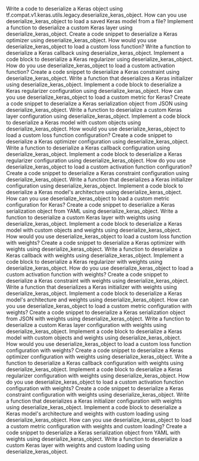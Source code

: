 Write a code to deserialize a Keras object using tf.compat.v1.keras.utils.legacy.deserialize_keras_object.
How can you use deserialize_keras_object to load a saved Keras model from a file?
Implement a function to deserialize a custom Keras layer using deserialize_keras_object.
Create a code snippet to deserialize a Keras optimizer using deserialize_keras_object.
How would you use deserialize_keras_object to load a custom loss function?
Write a function to deserialize a Keras callback using deserialize_keras_object.
Implement a code block to deserialize a Keras regularizer using deserialize_keras_object.
How do you use deserialize_keras_object to load a custom activation function?
Create a code snippet to deserialize a Keras constraint using deserialize_keras_object.
Write a function that deserializes a Keras initializer using deserialize_keras_object.
Implement a code block to deserialize a Keras regularizer configuration using deserialize_keras_object.
How can you use deserialize_keras_object to load a custom metric for Keras?
Create a code snippet to deserialize a Keras serialization object from JSON using deserialize_keras_object.
Write a function to deserialize a custom Keras layer configuration using deserialize_keras_object.
Implement a code block to deserialize a Keras model with custom objects using deserialize_keras_object.
How would you use deserialize_keras_object to load a custom loss function configuration?
Create a code snippet to deserialize a Keras optimizer configuration using deserialize_keras_object.
Write a function to deserialize a Keras callback configuration using deserialize_keras_object.
Implement a code block to deserialize a Keras regularizer configuration using deserialize_keras_object.
How do you use deserialize_keras_object to load a custom activation function configuration?
Create a code snippet to deserialize a Keras constraint configuration using deserialize_keras_object.
Write a function that deserializes a Keras initializer configuration using deserialize_keras_object.
Implement a code block to deserialize a Keras model's architecture using deserialize_keras_object.
How can you use deserialize_keras_object to load a custom metric configuration for Keras?
Create a code snippet to deserialize a Keras serialization object from YAML using deserialize_keras_object.
Write a function to deserialize a custom Keras layer with weights using deserialize_keras_object.
Implement a code block to deserialize a Keras model with custom objects and weights using deserialize_keras_object.
How would you use deserialize_keras_object to load a custom loss function with weights?
Create a code snippet to deserialize a Keras optimizer with weights using deserialize_keras_object.
Write a function to deserialize a Keras callback with weights using deserialize_keras_object.
Implement a code block to deserialize a Keras regularizer with weights using deserialize_keras_object.
How do you use deserialize_keras_object to load a custom activation function with weights?
Create a code snippet to deserialize a Keras constraint with weights using deserialize_keras_object.
Write a function that deserializes a Keras initializer with weights using deserialize_keras_object.
Implement a code block to deserialize a Keras model's architecture and weights using deserialize_keras_object.
How can you use deserialize_keras_object to load a custom metric configuration with weights?
Create a code snippet to deserialize a Keras serialization object from JSON with weights using deserialize_keras_object.
Write a function to deserialize a custom Keras layer configuration with weights using deserialize_keras_object.
Implement a code block to deserialize a Keras model with custom objects and weights using deserialize_keras_object.
How would you use deserialize_keras_object to load a custom loss function configuration with weights?
Create a code snippet to deserialize a Keras optimizer configuration with weights using deserialize_keras_object.
Write a function to deserialize a Keras callback configuration with weights using deserialize_keras_object.
Implement a code block to deserialize a Keras regularizer configuration with weights using deserialize_keras_object.
How do you use deserialize_keras_object to load a custom activation function configuration with weights?
Create a code snippet to deserialize a Keras constraint configuration with weights using deserialize_keras_object.
Write a function that deserializes a Keras initializer configuration with weights using deserialize_keras_object.
Implement a code block to deserialize a Keras model's architecture and weights with custom loading using deserialize_keras_object.
How can you use deserialize_keras_object to load a custom metric configuration with weights and custom loading?
Create a code snippet to deserialize a Keras serialization object from YAML with weights using deserialize_keras_object.
Write a function to deserialize a custom Keras layer with weights and custom loading using deserialize_keras_object.